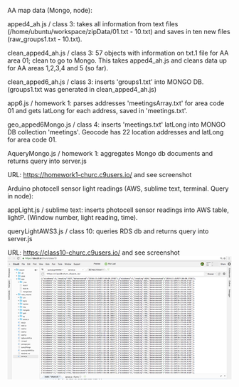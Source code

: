   AA map data (Mongo, node):

apped4_ah.js / class 3: takes all information from text files (/home/ubuntu/workspace/zipData/01.txt - 10.txt) and saves in ten new files (raw_groups1.txt - 10.txt).
  
clean_apped4_ah.js / class 3: 57 objects with information on txt.1 file for AA area 01; clean to go to Mongo. This takes apped4_ah.js and cleans data up for AA areas 1,2,3,4 and 5 (so far).
  
clean_apped6_ah.js / class 3: inserts 'groups1.txt' into MONGO DB. (groups1.txt was generated in clean_apped4_ah.js)

app6.js / homework 1: parses addresses 'meetingsArray.txt' for area code 01 and gets latLong for each address, saved in 'meetings.txt'. 

geo_apped6Mongo.js / class 4: inserts 'meetings.txt' latLong into MONGO DB collection 'meetings'. Geocode has 22 location addresses and latLong for area code 01.

AqueryMongo.js / homework 1: aggregates Mongo db documents and returns query into server.js

URL: https://homework1-churc.c9users.io/ and see screenshot



  Arduino photocell sensor light readings (AWS, sublime text, terminal. Query in node):

appLight.js / sublime text: inserts photocell sensor readings into AWS table, lightP. (Window number, light reading, time).

queryLightAWS3.js / class 10: queries RDS db and returns query into server.js

URL: https://class10-churc.c9users.io/  and see screenshot 
![my description](https://raw.githubusercontent.com/churc/data-structures/master/homework10_churc/Screen%20Shot%202016-11-25%20at%207.06.47%20PM.png "This is my title")
